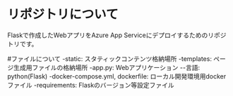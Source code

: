 # リポジトリについて
Flaskで作成したWebアプリをAzure App Serviceにデプロイするためのリポジトリです。

#ファイルについて
-static: スタティックコンテンツ格納場所
-templates: ページ生成用ファイルの格納場所
-app.py: Webアプリケーション
--言語: python(Flask)
-docker-compose.yml, dockerfile: ローカル開発環境用dockerファイル
-requirements: Flaskのバージョン等設定ファイル
